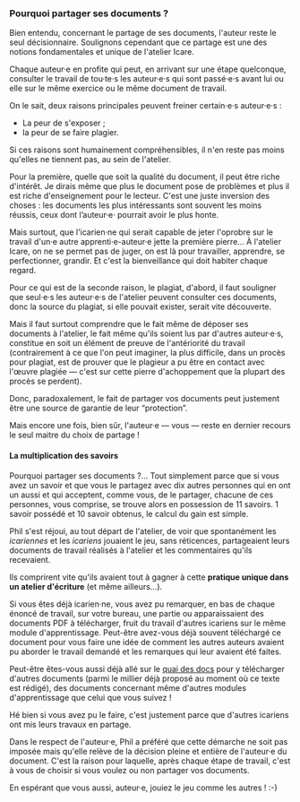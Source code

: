 <!-- corrigé -->

### Pourquoi partager ses documents ?

Bien entendu, concernant le partage de ses documents, l'auteur reste le seul décisionnaire. Soulignons cependant que ce partage est une des notions fondamentales et unique de l'atelier Icare.

Chaque auteur·e en profite qui peut, en arrivant sur une étape quelconque, consulter le travail de tou·te·s les auteur·e·s qui sont passé·e·s avant lui ou elle sur le même exercice ou le même document de travail.

On le sait, deux raisons principales peuvent freiner certain·e·s auteur·e·s :

* La peur de s'exposer ;
* la peur de se faire plagier.

Si ces raisons sont humainement compréhensibles, il n'en reste pas moins qu'elles ne tiennent pas, au sein de l'atelier.

Pour la première, quelle que soit la qualité du document, il peut être riche d'intérêt.
Je dirais même que plus le document pose de problèmes et plus il est riche d'enseignement pour le lecteur. C'est une juste inversion des choses : les documents les plus intéressants sont souvent les moins réussis, ceux dont l’auteur·e· pourrait avoir le plus honte.

Mais surtout, que l'icarien·ne qui serait capable de jeter l'oprobre sur le travail d'un·e autre apprenti·e-auteur·e jette la première pierre… À l'atelier Icare, on ne se permet pas de juger, on est là pour travailler, apprendre, se perfectionner, grandir. Et c'est la bienveillance qui doit habiter chaque regard.

Pour ce qui est de la seconde raison, le plagiat, d'abord, il faut souligner que seul·e·s les auteur·e·s de l'atelier peuvent consulter ces documents, donc la source du plagiat, si elle pouvait exister, serait vite découverte.

Mais il faut surtout comprendre que le fait même de déposer ses documents à l'atelier, le fait même qu'ils soient lus par d'autres auteur·e·s, constitue en soit un élément de preuve de l'antériorité du travail (contrairement à ce que l'on peut imaginer, la plus difficile, dans un procès pour plagiat, est de prouver que le plagieur a pu être en contact avec l'œuvre plagiée — c'est sur cette pierre d'achoppement que la plupart des procès se perdent).

Donc, paradoxalement, le fait de partager vos documents peut justement être une source de garantie de leur “protection”.

Mais encore une fois, bien sûr, l'auteur·e — vous — reste en dernier recours le seul maitre du choix de partage !

#### La multiplication des savoirs

Pourquoi partager ses documents&nbsp;?… Tout simplement parce que si vous avez un savoir et que vous le partagez avec dix autres personnes qui en ont un aussi et qui acceptent, comme vous, de le partager, chacune de ces personnes, vous comprise, se trouve alors en possession de 11 savoirs. 1 savoir possédé et 10 savoir obtenus, le calcul du gain est simple.

Phil s'est réjoui, au tout départ de l'atelier, de voir que spontanément les *icariennes* et les *icariens* jouaient le jeu, sans réticences, partageaient leurs documents de travail réalisés à l'atelier et les commentaires qu'ils recevaient.

Ils comprirent vite qu'ils avaient tout à gagner à cette **pratique unique dans un atelier d'écriture** (et même ailleurs…).

Si vous êtes déjà icarien·ne, vous avez pu remarquer, en bas de chaque énoncé de travail, sur votre bureau, une partie ou apparaissaient des documents PDF à télécharger, fruit du travail d'autres icariens sur le même module d'apprentissage. Peut-être avez-vous déjà souvent téléchargé ce document pour vous faire une idée de comment les autres auteurs avaient pu aborder le travail demandé et les remarques qui leur avaient été faites.

Peut-être êtes-vous aussi déjà allé sur le [quai des docs](qdd/home) pour y télécharger d'autres documents (parmi le millier déjà proposé au moment où ce texte est rédigé), des documents concernant même d'autres modules d'apprentissage que celui que vous suivez&nbsp;!

Hé bien si vous avez pu le faire, c'est justement parce que d'autres icariens ont mis leurs travaux en partage.

Dans le respect de l'auteur·e, Phil a préféré que cette démarche ne soit pas imposée mais qu'elle relève de la décision pleine et entière de l'auteur·e du document. C'est la raison pour laquelle, après chaque étape de travail, c'est à vous de choisir si vous voulez ou non partager vos documents.

En espérant que vous aussi, auteur·e, jouiez le jeu comme les autres&nbsp;! :-)
